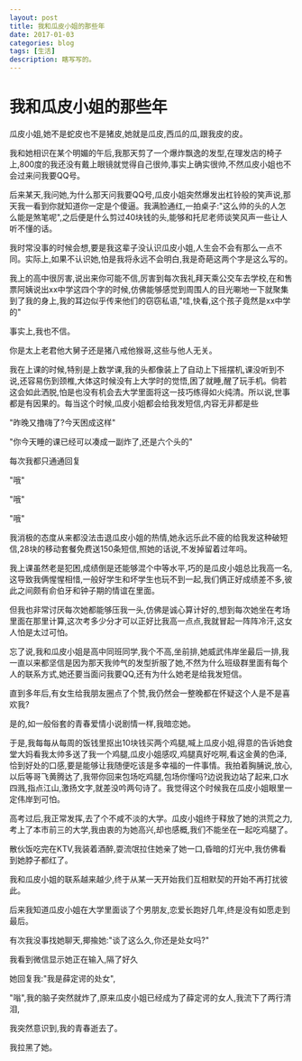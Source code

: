 ```yaml
---
layout: post
title: 我和瓜皮小姐的那些年
date: 2017-01-03
categories: blog
tags: [生活]
description: 瞎写写的。
---
```


# 我和瓜皮小姐的那些年

瓜皮小姐,她不是蛇皮也不是猪皮,她就是瓜皮,西瓜的瓜,跟我皮的皮。

我和她相识在某个明媚的午后,我那天剪了一个爆炸飘逸的发型,在理发店的椅子上,800度的我还没有戴上眼镜就觉得自己很帅,事实上确实很帅,不然瓜皮小姐也不会过来问我要QQ号。

后来某天,我问她,为什么那天问我要QQ号,瓜皮小姐突然爆发出杠铃般的笑声说,那天我一看到你就知道你一定是个傻逼。我满脸通红,一拍桌子:"这么帅的头的人怎么能是煞笔呢",之后便是什么剪过40块钱的头,能够和托尼老师谈笑风声一些让人听不懂的话。

我时常没事的时候会想,要是我这辈子没认识瓜皮小姐,人生会不会有那么一点不同。实际上,如果不认识她,怕是我将永远不会明白,我是奇葩这两个字是这么写的。

我上的高中很厉害,说出来你可能不信,厉害到每次我礼拜天乘公交车去学校,在和售票阿姨说出xx中学这四个字的时候,仿佛能够感觉到周围人的目光唰地一下就聚集到了我的身上,我的耳边似乎传来他们的窃窃私语,"哇,快看,这个孩子竟然是xx中学的"

事实上,我也不信。

你是太上老君他大舅子还是猪八戒他猴哥,这些与他人无关。

我在上课的时候,特别是上数学课,我的头都像装上了自动上下摇摆机,课没听到不说,还容易伤到颈椎,大体这时候没有上大学时的觉悟,困了就睡,醒了玩手机。倘若这会如此洒脱,怕是也没有机会去大学里面将这一技巧练得如火纯清。所以说,世事都是有因果的。每当这个时候,瓜皮小姐都会给我发短信,内容无非都是些

"昨晚又撸嗨了?今天困成这样"

"你今天睡的课已经可以凑成一副炸了,还是六个头的"

每次我都只通通回复

"哦"

"哦"

"哦"

我消极的态度从来都没法击退瓜皮小姐的热情,她永远乐此不疲的给我发这种破短信,28块的移动套餐免费送150条短信,照她的话说,不发掉留着过年吗。

我上课虽然老是犯困,成绩倒是还能够混个中等水平,巧的是瓜皮小姐总比我高一名,这导致我俩惺惺相惜,一般好学生和坏学生也玩不到一起,我们俩正好成绩差不多,彼此之间颇有俞伯牙和钟子期的情谊在里面。

但我也非常讨厌每次她都能够压我一头,仿佛是诚心算计好的,想到每次她坐在考场里面在那里计算,这次考多少分才可以正好比我高一点点,我就冒起一阵阵冷汗,这女人怕是太过可怕。

忘了说,我和瓜皮小姐是高中同班同学,我个不高,坐前排,她威武伟岸坐最后一排,我一直以来都坚信是因为那天我帅气的发型折服了她,不然为什么班级群里面有每个人的联系方式,她还要当面问我要QQ,还有为什么她老是给我发短信。

直到多年后,有女生给我朋友圈点了个赞,我仍然会一整晚都在怀疑这个人是不是喜欢我?

是的,如一般俗套的青春爱情小说剧情一样,我暗恋她。

于是,我每每从每周的饭钱里抠出10块钱买两个鸡腿,喊上瓜皮小姐,得意的告诉她食堂大妈看我太帅多送了我一个鸡腿,瓜皮小姐感叹,鸡腿真好吃啊,看这金黄的色泽,恰到好处的口感,要是能够让我随便吃该是多幸福的一件事情。我拍着胸脯说,放心,以后等哥飞黄腾达了,我带你回来包场吃鸡腿,包场你懂吗?边说我边站了起来,口水四溅,指点江山,激扬文字,就差没吟两句诗了。我觉得这个时候我在瓜皮小姐眼里一定伟岸到可怕。

高考过后,我正常发挥,去了个不咸不淡的大学。瓜皮小姐终于释放了她的洪荒之力,考上了本市前三的大学,我由衷的为她高兴,却也感概,我们不能坐在一起吃鸡腿了。

散伙饭吃完在KTV,我装着酒醉,耍流氓拉住她亲了她一口,昏暗的灯光中,我仿佛看到她脖子都红了。

我和瓜皮小姐的联系越来越少,终于从某一天开始我们互相默契的开始不再打扰彼此。

后来我知道瓜皮小姐在大学里面谈了个男朋友,恋爱长跑好几年,终是没有如愿走到最后。

有次我没事找她聊天,揶揄她:"谈了这么久,你还是处女吗?"

我看到微信显示她正在输入,隔了好久

她回复我:"我是薛定谔的处女",

"嗡",我的脑子突然就炸了,原来瓜皮小姐已经成为了薛定谔的女人,我流下了两行清泪,

我突然意识到,我的青春逝去了。

我拉黑了她。
